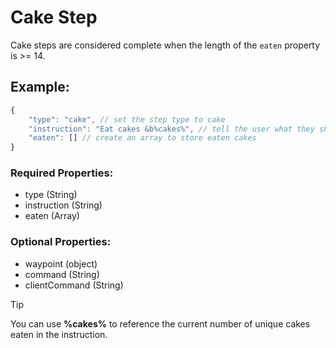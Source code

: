 # Cake Step
Cake steps are considered complete when the length of the ``eaten`` property is >= 14.

## Example:
```js
{
    "type": "cake", // set the step type to cake
    "instruction": "Eat cakes &b%cakes%", // tell the user what they should do
    "eaten": [] // create an array to store eaten cakes
}
```
### Required Properties:
- type (String)
- instruction (String)
- eaten (Array)

### Optional Properties:
- waypoint (object)
- command (String)
- clientCommand (String)


> [!TIP]
> You can use **%cakes%** to reference the current number of unique cakes eaten in the instruction.
